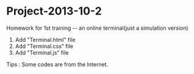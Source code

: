 Project-2013-10-2
=================
Homework for 1st training -- an online terminal(just a simulation version)

1. Add "Terminal.html" file
2. Add "Terminal.css" file
3. Add "Terminal.js" file

Tips : Some codes are from the Internet.
